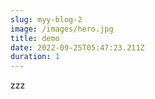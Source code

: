 ```yaml
---
slug: myy-blog-2
image: /images/hero.jpg
title: demo
date: 2022-09-25T05:47:23.211Z
duration: 1
---
```

zzz